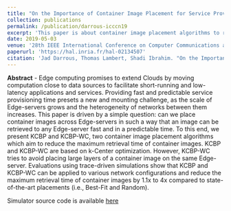 ```yaml
---
title: "On the Importance of Container Image Placement for Service Provisioning in the Edge"
collection: publications
permalink: /publication/darrous-icccn19
excerpt: 'This paper is about container image placement algorithms to reduce the maximal retrieval time in Edge clouds.'
date: 2019-05-03
venue: '28th IEEE International Conference on Computer Communications and Networks'
paperurl: 'https://hal.inria.fr/hal-02134507'
citation: 'Jad Darrous, Thomas Lambert, Shadi Ibrahim. "On the Importance of Container Image Placement for Service Provisioning in the Edge". <i>ICCCN</i>, Jul 2019, Valencia, Spain.'
---
```


**Abstract** - Edge computing promises to extend Clouds by moving computation close to data sources to facilitate short-running and low-latency applications and services. Providing fast and predictable service provisioning time presets a new and mounting challenge, as the scale of Edge-servers grows and the heterogeneity of networks between them increases. This paper is driven by a simple question: can we place container images across Edge-servers in such a way that an image can be retrieved to any Edge-server fast and in a predictable time. To this end, we present KCBP and KCBP-WC, two container image placement algorithms which aim to reduce the maximum retrieval time of container images. KCBP and KCBP-WC are based on k-Center optimization. However, KCBP-WC tries to avoid placing large layers of a container image on the same Edge-server. Evaluations using trace-driven simulations show that KCBP and KCBP-WC can be applied to various network configurations and reduce the maximum retrieval time of container images by 1.1x to 4x compared to state-of-the-art placements (i.e., Best-Fit and Random).

<!-- [Download slides](../files/ccgrid-slides.pdf) -->
Simulator source code is available [here](https://gitlab.inria.fr/jdarrous/nitro)

